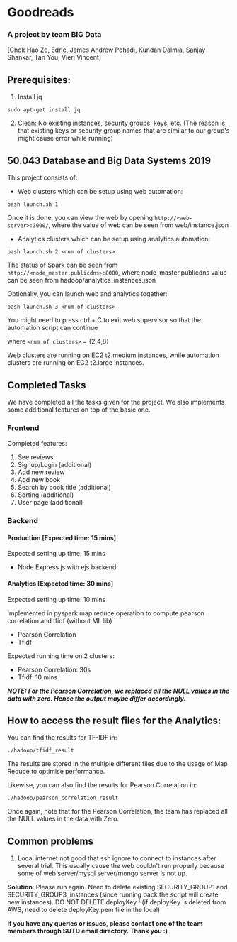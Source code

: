 # Goodreads

### A project by team BIG Data 
[Chok Hao Ze,
Edric, 
James Andrew Pohadi, 
Kundan Dalmia,
Sanjay Shankar, 
Tan You, 
Vieri Vincent]

## Prerequisites:
1. Install jq
```
sudo apt-get install jq
```
2. Clean: No existing instances, security groups, keys, etc. (The reason is that existing keys or security group names that are similar to our group's might cause error while running)

## 50.043 Database and Big Data Systems 2019

This project consists of:
- Web clusters which can be setup using web automation:
```
bash launch.sh 1
```
Once it is done, you can view the web by opening ```http://<web-server>:3000/```, where the value of web can be seen from web/instance.json

- Analytics clusters which can be setup using analytics automation:
```
bash launch.sh 2 <num of clusters>
```
The status of Spark can be seen from ```http://<node_master.publicdns>:8080```, where node_master.publicdns value can be seen from hadoop/analytics_instances.json

Optionally, you can launch web and analytics together:
```
bash launch.sh 3 <num of clusters>
```
You might need to press ctrl + C to exit web supervisor so that the automation script can continue

where ```<num of clusters>``` = {2,4,8}

Web clusters are running on EC2 t2.medium instances, while automation clusters are running on EC2 t2.large instances.

## Completed Tasks

We have completed all the tasks given for the project. We also implements some additional features on top of the basic one.

### Frontend

Completed features:
1. See reviews
2. Signup/Login (additional)
3. Add new review
4. Add new book
5. Search by book title (additional)
6. Sorting (additional)
7. User page (additional)

### Backend

#### Production [Expected time: 15 mins]

Expected setting up time: 15 mins

- Node Express js with ejs backend

#### Analytics [Expected time: 30 mins]

Expected setting up time: 10 mins

Implemented in pyspark map reduce operation to compute pearson correlation and tfidf (without ML lib)

- Pearson Correlation
- Tfidf

Expected running time on 2 clusters:
- Pearson Correlation: 30s
- Tfidf: 10 mins

***NOTE: For the Pearson Correlation, we replaced all the NULL values in the data with zero. Hence the output maybe differ accordingly.***

## How to access the result files for the Analytics:
You can find the results for TF-IDF in:
```
./hadoop/tfidf_result
```
The results are stored in the multiple different files due to the usage of Map Reduce to optimise performance.

Likewise, you can also find the results for Pearson Correlation in:
```
./hadoop/pearson_correlation_result
```
Once again, note that for the Pearson Correlation, the team has replaced all the NULL values in the data with Zero.


## Common problems

1. Local internet not good that ssh ignore to connect to instances after several trial. This usually cause the web couldn't run properly because some of web server/mysql server/mongo server is not up.


**Solution**: Please run again. 
Need to delete existing SECURITY_GROUP1 and SECURITY_GROUP3, instances (since running back the script will create new instances). DO NOT DELETE deployKey ! (if deployKey is deleted from AWS, need to delete deployKey.pem file in the local)

**If you have any queries or issues, please contact one of the team members through SUTD email directory. Thank you :)**
